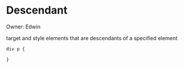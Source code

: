 # Descendant

Owner: Edwin

target and style elements that are descendants of a specified element

```css
div p {

}
```